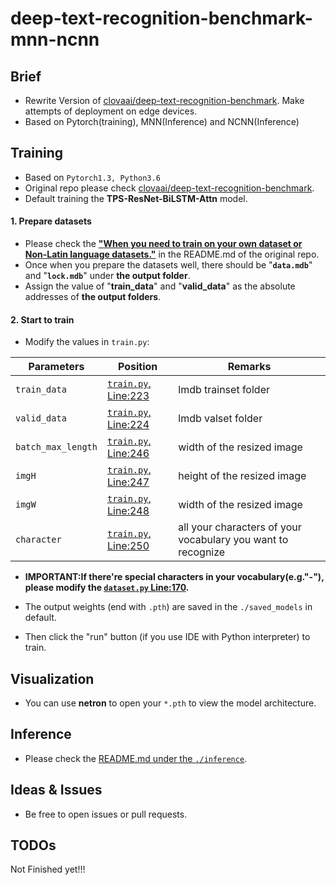 # deep-text-recognition-benchmark-mnn-ncnn
## Brief
- Rewrite Version of [clovaai/deep-text-recognition-benchmark](https://github.com/clovaai/deep-text-recognition-benchmark). Make attempts of deployment on edge devices.
- Based on Pytorch(training), MNN(Inference) and NCNN(Inference)

## Training
- Based on ```Pytorch1.3, Python3.6``` 
- Original repo please check [clovaai/deep-text-recognition-benchmark](https://github.com/clovaai/deep-text-recognition-benchmark).
- Default training the **TPS-ResNet-BiLSTM-Attn** model.
#### 1. Prepare datasets
- Please check the [**"When you need to train on your own dataset or Non-Latin language datasets."**](https://github.com/clovaai/deep-text-recognition-benchmark#when-you-need-to-train-on-your-own-dataset-or-non-latin-language-datasets) in the README.md of the original repo.
- Once when you prepare the datasets well, there should be "**```data.mdb```**" and "**```lock.mdb```**" under **the output folder**.
- Assign the value of "**train_data**" and "**valid_data**" as the absolute addresses of **the output folders**.
#### 2. Start to train
- Modify the values in ```train.py```:

Parameters | Position | Remarks
--- | --- | ---
```train_data``` | [```train.py```, Line:223](./train.py#L223) | lmdb trainset folder
```valid_data``` | [```train.py```, Line:224](./train.py#L224) | lmdb valset folder
```batch_max_length``` | [```train.py```, Line:246](./train.py#L246) | width of the resized image
```imgH``` | [```train.py```, Line:247](./train.py#L247) | height of the resized image 
```imgW``` | [```train.py```, Line:248](./train.py#L248) | width of the resized image
```character``` | [```train.py```, Line:250](./train.py#L249) | all your characters of your vocabulary you want to recognize
- **IMPORTANT:If there're special characters in your vocabulary(e.g."-"), please modify the [```dataset.py``` Line:170](./dataset.py#L170).**

- The output weights (end with ```.pth```) are saved in the ```./saved_models``` in default.
- Then click the "run" button (if you use IDE with Python interpreter) to train.

## Visualization
- You can use **netron** to open your ```*.pth``` to view the model architecture.

## Inference
- Please check the [README.md under the ```./inference```](./inference).

## Ideas & Issues
- Be free to open issues or pull requests.

## TODOs
Not Finished yet!!!